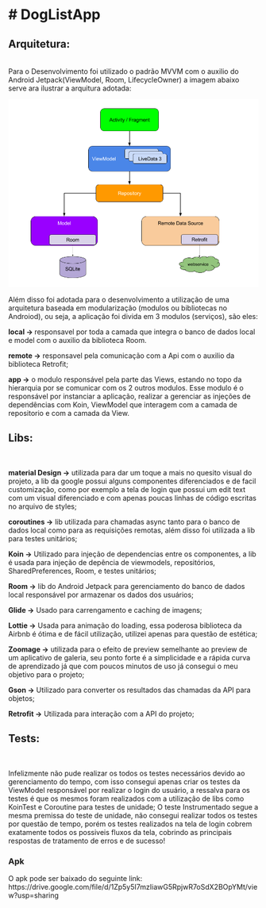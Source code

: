 <h1># DogListApp</h1>
<h2>Arquitetura:</h2><br />
Para o Desenvolvimento foi utilizado o padrão MVVM com o auxilio do Android Jetpack(ViewModel, Room, LifecycleOwner) a imagem abaixo serve ara ilustrar a arquitura adotada: 

![Arquitetura](/app/src/main/res/drawable/mvvm_edited.png)

Além disso foi adotada para o desenvolvimento a utilização de uma arquitetura baseada em modularização (modulos ou bibliotecas no Androiod), ou seja, a aplicação foi divida em 3 modulos (serviços), são eles:
<p><b>local -> </b> responsavel por toda a camada que integra o banco de dados local e model com o auxilio da biblioteca Room.
<p><b>remote -></b> responsavel pela comunicação com a Api com o auxilio da biblioteca Retrofit; 
<p><b>app -></b> o modulo responsável pela parte das Views, estando no topo da hierarquia por se comunicar com os 2 outros modulos. Esse modulo é o responsável por instanciar a aplicação, realizar a gerenciar as injeções de dependências com Koin, ViewModel que interagem com a camada de repositorio e com a camada da View.





<h2>Libs:</h2><br />

<p><b>material Design -></b> utilizada para dar um toque a mais no quesito visual do projeto, a lib da google possui alguns componentes diferenciados e de facil customização, como por exemplo a tela de login que possui um edit text com um visual diferenciado e com apenas poucas linhas de código escritas no arquivo de styles;
<p><b>coroutines -></b> lib utilizada para chamadas async tanto para o banco de dados local como para as requisições remotas, além disso foi utilizada a lib para testes unitários;
<p><b>Koin -></b> Utilizado para injeção de dependencias entre os componentes, a lib é usada para injeção de depência de viewmodels, repositórios, SharedPreferences, Room, e testes unitários;
<p><b>Room -></b> lib do Android Jetpack para gerenciamento do banco de dados local responsável por armazenar os dados dos usuários;
<p><b>Glide -></b> Usado para carrengamento e caching de imagens;
<p><b>Lottie -></b> Usada para animação do loading, essa poderosa biblioteca da Airbnb é ótima e de fácil utilização, utilizei apenas para questão de estética;
<p><b>Zoomage -></b> utilizada para o efeito de preview semelhante ao preview de um aplicativo de galeria, seu ponto forte é a simplicidade e a rápida curva de aprendizado já que com poucos minutos de uso já consegui o meu objetivo para o projeto;
<p><b>Gson -></b> Utilizado para converter os resultados das chamadas da API para objetos;
<p><b>Retrofit -></b> Utilizada para interação com a API do projeto;





<h2>Tests:</h2><br />

<p>Infelizmente não pude realizar os todos os testes necessários devido ao gerenciamento do tempo, com isso consegui apenas criar os testes da ViewModel responsável por realizar o login do usuário, a ressalva para os testes é que os mesmos foram realizados com a utilização de libs como KoinTest e Coroutine para testes de unidade;
O teste Instrumentado segue a mesma premissa do teste de unidade, não consegui realizar todos os testes por questão de tempo, porém os testes realizados na tela de login cobrem exatamente todos os possiveis fluxos da tela, cobrindo as principais respostas de tratamento de erros e de sucesso!


<h3>Apk</h3>
O apk pode ser baixado do seguinte link: https://drive.google.com/file/d/1Zp5y5I7mzIiawG5RpjwR7oSdX2BOpYMt/view?usp=sharing
